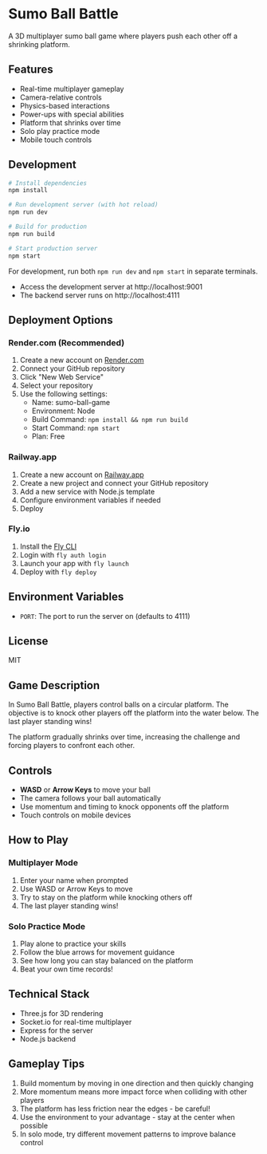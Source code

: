 # Sumo Ball Battle

A 3D multiplayer sumo ball game where players push each other off a shrinking platform.

## Features

- Real-time multiplayer gameplay
- Camera-relative controls
- Physics-based interactions
- Power-ups with special abilities
- Platform that shrinks over time
- Solo play practice mode
- Mobile touch controls

## Development

```bash
# Install dependencies
npm install

# Run development server (with hot reload)
npm run dev

# Build for production
npm run build

# Start production server
npm start
```

For development, run both `npm run dev` and `npm start` in separate terminals.
- Access the development server at http://localhost:9001
- The backend server runs on http://localhost:4111

## Deployment Options

### Render.com (Recommended)

1. Create a new account on [Render.com](https://render.com)
2. Connect your GitHub repository
3. Click "New Web Service"
4. Select your repository
5. Use the following settings:
   - Name: sumo-ball-game
   - Environment: Node
   - Build Command: `npm install && npm run build`
   - Start Command: `npm start`
   - Plan: Free

### Railway.app

1. Create a new account on [Railway.app](https://railway.app)
2. Create a new project and connect your GitHub repository
3. Add a new service with Node.js template
4. Configure environment variables if needed
5. Deploy

### Fly.io

1. Install the [Fly CLI](https://fly.io/docs/hands-on/install-flyctl/)
2. Login with `fly auth login`
3. Launch your app with `fly launch`
4. Deploy with `fly deploy`

## Environment Variables

- `PORT`: The port to run the server on (defaults to 4111)

## License

MIT

## Game Description

In Sumo Ball Battle, players control balls on a circular platform. The objective is to knock other players off the platform into the water below. The last player standing wins!

The platform gradually shrinks over time, increasing the challenge and forcing players to confront each other.

## Controls

- **WASD** or **Arrow Keys** to move your ball
- The camera follows your ball automatically
- Use momentum and timing to knock opponents off the platform
- Touch controls on mobile devices

## How to Play

### Multiplayer Mode
1. Enter your name when prompted
2. Use WASD or Arrow Keys to move
3. Try to stay on the platform while knocking others off
4. The last player standing wins!

### Solo Practice Mode
1. Play alone to practice your skills
2. Follow the blue arrows for movement guidance
3. See how long you can stay balanced on the platform
4. Beat your own time records!

## Technical Stack

- Three.js for 3D rendering
- Socket.io for real-time multiplayer
- Express for the server
- Node.js backend

## Gameplay Tips

1. Build momentum by moving in one direction and then quickly changing
2. More momentum means more impact force when colliding with other players
3. The platform has less friction near the edges - be careful!
4. Use the environment to your advantage - stay at the center when possible
5. In solo mode, try different movement patterns to improve balance control 
